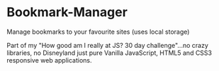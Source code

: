 # Bookmark-Manager
Manage bookmarks to your favourite sites (uses local storage)

Part of my "How good am I really at JS? 30 day challenge"...no crazy libraries, no Disneyland just pure Vanilla JavaScript, HTML5 and CSS3 responsive web applications.

